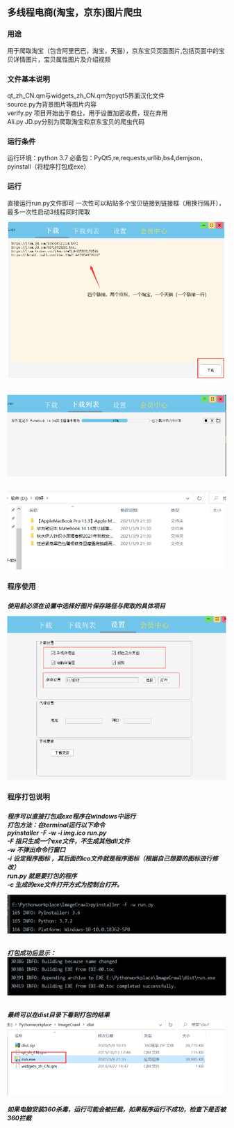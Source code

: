 <h2>多线程电商(淘宝，京东)图片爬虫</h2>

<h3>用途</h3>
用于爬取淘宝（包含阿里巴巴，淘宝，天猫），京东宝贝页面图片,包括页面中的宝贝详情图片，宝贝属性图片及介绍视频

<h3>文件基本说明</h3>
qt_zh_CN.qm与widgets_zh_CN.qm为pyqt5界面汉化文件<br>
source.py为背景图片等图片内容<br>
verify.py 项目开始出于商业，用于设置加密收费，现在弃用<br>
Ali.py JD.py分别为爬取淘宝和京东宝贝的爬虫代码<br>


<h3>运行条件</h3>
运行环境：python 3.7
必备包：PyQt5,re,requests,urllib,bs4,demjson，pyinstall（将程序打包成exe）

<h3>运行</h3>
直接运行run.py文件即可
一次性可以粘贴多个宝贝链接到链接框（用换行隔开），最多一次性启动3线程同时爬取

![Alt text](https://github.com/enhey/ImageCrawl/blob/master/MarkdwonImg/download_url.png)<br><br>

![Alt text](MarkdwonImg/downloading.png)<br><br>

![Alt text](MarkdwonImg/result.png)

<h3>程序使用<h3/>
<h5>使用前必须在设置中选择好图片保存路径与爬取的具体项目<br>
  
![Alt text](MarkdwonImg/setting.png)

<h3>程序打包说明<h3/>
<h5>程序可以直接打包成exe程序在windows中运行<br>
打包方法：在terminal运行以下命令<br>
pyinstaller -F -w -i img.ico run.py<br>
-F 指只生成一个exe文件，不生成其他dll文件<br>
-w 不弹出命令行窗口<br>
-i 设定程序图标 ，其后面的ico文件就是程序图标（根据自己想要的图标进行修改）<br>
run.py 就是要打包的程序<br>
-c 生成的exe文件打开方式为控制台打开。<br> 
  
  
![Alt text](MarkdwonImg/package_command.png)<br><br>


打包成功后显示：<br>
![Alt text](MarkdwonImg/package_success.png)<br><br>


最终可以在dist目录下看到打包的结果
![Alt text](MarkdwonImg/software.png)<br><br>
如果电脑安装360杀毒，运行可能会被拦截，如果程序运行不成功，检查下是否被360拦截

